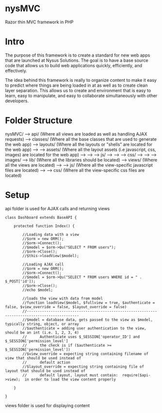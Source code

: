 nysMVC
======

Razor thin MVC framework in PHP

Intro
======

The purpose of this framework is to create a standard for new web apps that are
launched at Nysus Solutions.  The goal is to have a base source code that allows
us to build web applications quickly, efficiently, and effectively.

The idea behind this framework is really to organize content to make it easy to predict where 
things are being loaded in at as well as to create clean layer separation.  This allows us to create
and environment that is easy to learn, easy to manipulate, and easy to collaborate simultaneously with
other developers.

Folder Structure
======

nysMVC/
--> api/ (Where all views are loaded as well as handling AJAX requests)
--> classes/ (Where all the base classes that are used to generate the web app)
--> layouts/ (Where all the layouts or "shells" are located for the web app)
--> --> assets/ (Where all the layout assets (i.e javascript, css, images) are located for the web app)
--> --> --> js/
--> --> --> css/ 
--> --> --> images/
--> lib/ (Where all the libraries should be located)
--> views/ (Where all the views are located)
--> --> js/ (Where all the view-specific javascript files are located)
--> --> css/ (Where all the view-specific css files are located)

Setup
=====

api folder is used for AJAX calls and returning views
	
	class Dashboard extends BaseAPI {

		protected function Index() {

			//Loading data with a view
			//$orm = new ORM();
			//$orm->Connect();
			//$model = $orm->Qu("SELECT * FROM users");
			//$orm->Close();
			//$this->loadView($model);

			//Loading AJAX call
			//$orm = new ORM();
			//$orm->Connect();
			//$model = $orm->Qu("SELECT * FROM users WHERE id = " . $_POST['id']);
			//$orm->Close();
			//echo $model;

			//loads the view with data from model
			//function loadView($model, $fullview = true, $authenticate = false, $view_override = false, $layout_override = false)
			//----------------------------------------------------------------------------------------------
			//$model = database data, gets passed to the view as $model, typically string, object, or array
			//$authenticate = adding user authentication to the view, should be an int (i.e. 1, 2, 3, 4)
			//		Authenticate uses $_SESSION['operator_ID'] and $_SESSION['permission_level']
			//		the check is if ($authenticate >= $_SESSION['permission_level'])
			//$view_override = expecting string containing filename of view that should be used instead of 
			//		default action
			//$layout_override = expecting string containing file of layout that should be used instead of 
			//		default layout, layout must contain:  require($api->view);  in order to load the view content properly

		}

	}

views folder is used for displaying content